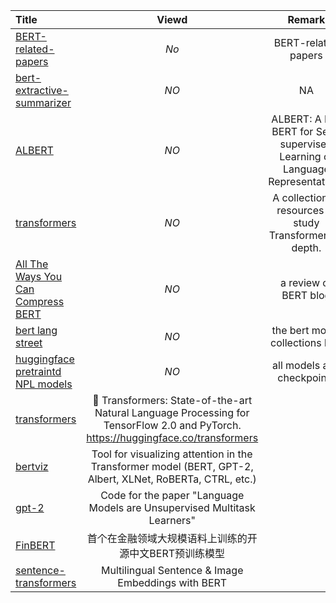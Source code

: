 | Title | Viewd | Remark |
| :---- | :----: | :----: |
| [BERT-related-papers](https://github.com/tomohideshibata/BERT-related-papers) | *No* | BERT-related papers  |
| [bert-extractive-summarizer](https://github.com/dmmiller612/bert-extractive-summarizer) | *NO* |  NA  |
| [ALBERT](https://github.com/google-research/ALBERT) | *NO* | ALBERT: A Lite BERT for Self-supervised Learning of Language Representations |
| [transformers](https://github.com/sannykim/transformers) | *NO* | A collection of resources to study Transformers in depth. |
| [All The Ways You Can Compress BERT](http://mitchgordon.me/machine/learning/2019/11/18/all-the-ways-to-compress-BERT.html) | *NO* | a review of BERT blog |
| [bert lang street](https://bertlang.unibocconi.it/) | *NO* |the bert model collections hub |
| [huggingface pretraintd NPL models](https://huggingface.co/models) | *NO* | all models and checkpoints |
|[transformers](https://github.com/huggingface/transformers)|🤗 Transformers: State-of-the-art Natural Language Processing for TensorFlow 2.0 and PyTorch. https://huggingface.co/transformers|
|[bertviz](https://github.com/jessevig/bertviz)|Tool for visualizing attention in the Transformer model (BERT, GPT-2, Albert, XLNet, RoBERTa, CTRL, etc.)|
|[gpt-2](https://github.com/openai/gpt-2)|Code for the paper "Language Models are Unsupervised Multitask Learners" |
|[FinBERT](https://github.com/valuesimplex/FinBERT)|首个在金融领域大规模语料上训练的开源中文BERT预训练模型|
|[sentence-transformers](https://github.com/UKPLab/sentence-transformers)|Multilingual Sentence & Image Embeddings with BERT|